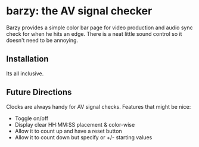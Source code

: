 # barzy: the AV signal checker

Barzy provides a simple color bar page for video production and audio
sync check for when he hits an edge.  There is a neat little sound
control so it doesn't need to be annoying.

## Installation

Its all inclusive.


## Future Directions

Clocks are always handy for AV signal checks. Features that might be
nice:
* Toggle on/off
* Display clear HH:MM:SS placement & color-wise
* Allow it to count up and have a reset button
* Allow it to count down but specify or +/- starting values
